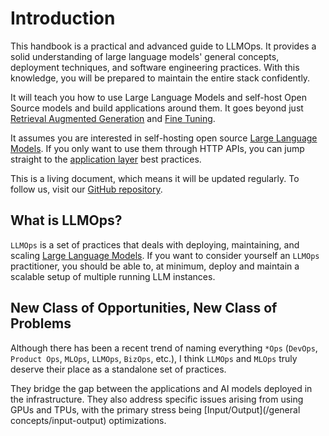 # Introduction

This handbook is a practical and advanced guide to LLMOps. It provides a solid understanding of large language models' general concepts, deployment techniques, and software engineering practices. With this knowledge, you will be prepared to maintain the entire stack confidently.

It will teach you how to use Large Language Models and self-host Open Source models and build applications around them. It goes beyond just [Retrieval Augmented Generation](/retrieval-augmented-generation) and [Fine Tuning](/fine-tuning).

It assumes you are interested in self-hosting open source [Large Language Models](/general-concepts/large-language-model). If you only want to use them through HTTP APIs, you can jump straight to the [application layer](/application-layer) best practices.

This is a living document, which means it will be updated regularly. To follow us, visit our [GitHub repository](https://github.com/distantmagic/llmops-handbook).

## What is LLMOps?

`LLMOps` is a set of practices that deals with deploying, maintaining, and scaling [Large Language Models](/general-concepts/large-language-model). If you want to consider yourself an `LLMOps` practitioner, you should be able to, at minimum, deploy and maintain a scalable setup of multiple running LLM instances.

## New Class of Opportunities, New Class of Problems

Although there has been a recent trend of naming everything `*Ops` (`DevOps`, `Product Ops`, `MLOps`, `LLMOps`, `BizOps`, etc.), I think `LLMOps` and `MLOps` truly deserve their place as a standalone set of practices.

They bridge the gap between the applications and AI models deployed in the infrastructure. They also address specific issues arising from using GPUs and TPUs, with the primary stress being [Input/Output](/general concepts/input-output) optimizations.
